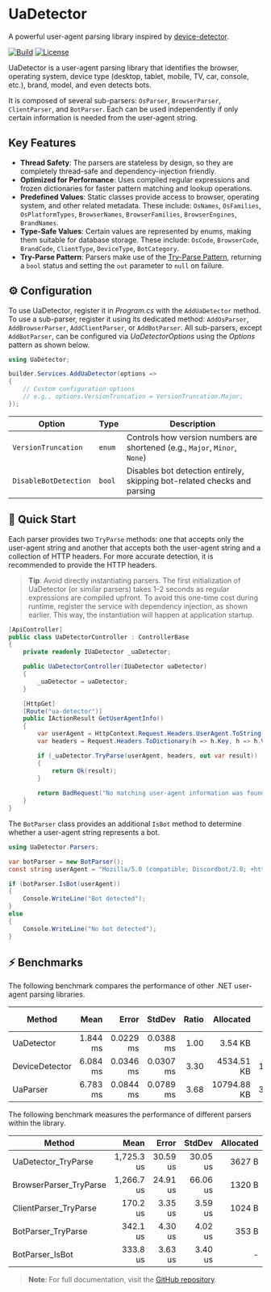 # UaDetector

A powerful user-agent parsing library inspired by [device-detector](https://github.com/matomo-org/device-detector).

[![Build](https://github.com/UaDetector/UaDetector/actions/workflows/build.yml/badge.svg?branch=main)](https://github.com/UaDetector/UaDetector/actions/workflows/build.yml)
[![License](https://img.shields.io/github/license/UaDetector/UaDetector)](https://www.gnu.org/licenses/lgpl-3.0.en.html)

UaDetector is a user-agent parsing library that identifies the browser, operating system, device type
(desktop, tablet, mobile, TV, car, console, etc.), brand, model, and even detects bots.

It is composed of several sub-parsers: `OsParser`, `BrowserParser`, `ClientParser`, and `BotParser`.
Each can be used independently if only certain information is needed from the user-agent string.

## Key Features

- **Thread Safety**: The parsers are stateless by design, so they are completely thread-safe and dependency-injection friendly.
- **Optimized for Performance**: Uses compiled regular expressions and frozen dictionaries for faster pattern matching and lookup operations.
- **Predefined Values**: Static classes provide access to browser, operating system, and other related metadata.
  These include: `OsNames`, `OsFamilies`, `OsPlatformTypes`, `BrowserNames`, `BrowserFamilies`, `BrowserEngines`, `BrandNames`.
- **Type-Safe Values**: Certain values are represented by enums, making them suitable for database storage.
  These include: `OsCode`, `BrowserCode`, `BrandCode`, `ClientType`, `DeviceType`, `BotCategory`.
- **Try-Parse Pattern**: Parsers make use of the  [Try-Parse Pattern](https://learn.microsoft.com/en-us/dotnet/standard/design-guidelines/exceptions-and-performance#try-parse-pattern), returning a `bool` status
  and setting the `out` parameter to `null` on failure.

## ⚙️ Configuration

To use UaDetector, register it in *Program.cs* with the `AddUaDetector` method.
To use a sub-parser, register it using its dedicated method: `AddOsParser`, `AddBrowserParser`, `AddClientParser`, or `AddBotParser`.
All sub-parsers, except `AddBotParser`, can be configured via *UaDetectorOptions* using the *Options* pattern as shown below.

```c#
using UaDetector;

builder.Services.AddUaDetector(options =>
{
    // Custom configuration options
    // e.g., options.VersionTruncation = VersionTruncation.Major;
});
```

| Option                | Type   | Description                                                                 |
|-----------------------|--------|-----------------------------------------------------------------------------|
| `VersionTruncation`   | `enum` | Controls how version numbers are shortened (e.g., `Major`, `Minor`, `None`) |
| `DisableBotDetection` | `bool` | Disables bot detection entirely, skipping bot-related checks and parsing    |

## 🚀 Quick Start

Each parser provides two `TryParse` methods: one that accepts only the user-agent string and another
that accepts both the user-agent string and a collection of HTTP headers.
For more accurate detection, it is recommended to provide the HTTP headers.



> **Tip**:
> Avoid directly instantiating parsers. The first initialization of UaDetector (or similar parsers) takes 1–2 seconds
> as regular expressions are compiled upfront. To avoid this one-time cost during runtime, register the service
> with dependency injection, as shown earlier. This way, the instantiation will happen at application startup.

```c#
[ApiController]
public class UaDetectorController : ControllerBase
{
    private readonly IUaDetector _uaDetector;

    public UaDetectorController(IUaDetector uaDetector)
    {
        _uaDetector = uaDetector;
    }

    [HttpGet]
    [Route("ua-detector")]
    public IActionResult GetUserAgentInfo()
    {
        var userAgent = HttpContext.Request.Headers.UserAgent.ToString();
        var headers = Request.Headers.ToDictionary(h => h.Key, h => h.Value.ToArray().FirstOrDefault());

        if (_uaDetector.TryParse(userAgent, headers, out var result))
        {
            return Ok(result);
        }
        
        return BadRequest("No matching user-agent information was found");
    }
}
```

The `BotParser` class provides an additional `IsBot` method to determine whether a user-agent string represents a bot.

```c#
using UaDetector.Parsers;

var botParser = new BotParser();
const string userAgent = "Mozilla/5.0 (compatible; Discordbot/2.0; +https://discordapp.com)";

if (botParser.IsBot(userAgent))
{
    Console.WriteLine("Bot detected");
}
else
{
    Console.WriteLine("No bot detected");
}
```

## ⚡ Benchmarks

The following benchmark compares the performance of other .NET user-agent parsing libraries.

| Method         | Mean     | Error     | StdDev    | Ratio | Allocated   | Alloc Ratio |
|--------------- |---------:|----------:|----------:|------:|------------:|------------:|
| UaDetector     | 1.844 ms | 0.0229 ms | 0.0388 ms |  1.00 |     3.54 KB |        1.00 |
| DeviceDetector | 6.084 ms | 0.0346 ms | 0.0307 ms |  3.30 |  4534.51 KB |    1,279.86 |
| UaParser       | 6.783 ms | 0.0844 ms | 0.0789 ms |  3.68 | 10794.88 KB |    3,046.84 |


The following benchmark measures the performance of different parsers within the library.

| Method                 | Mean       | Error    | StdDev   | Allocated |
|----------------------- |-----------:|---------:|---------:|----------:|
| UaDetector_TryParse    | 1,725.3 us | 30.59 us | 30.05 us |    3627 B |
| BrowserParser_TryParse | 1,266.7 us | 24.91 us | 66.06 us |    1320 B |
| ClientParser_TryParse  |   170.2 us |  3.35 us |  3.59 us |    1024 B |
| BotParser_TryParse     |   342.1 us |  4.30 us |  4.02 us |     353 B |
| BotParser_IsBot        |   333.8 us |  3.63 us |  3.40 us |         - |

> **Note**: For full documentation, visit the [GitHub repository](https://github.com/UaDetector/UaDetector).